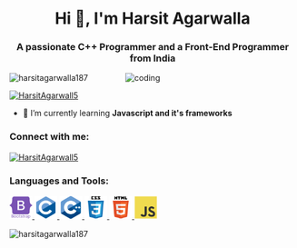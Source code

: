 

<h1 align="center">Hi 👋, I'm Harsit Agarwalla</h1>
<h3 align="center">A passionate C++ Programmer and a Front-End Programmer from India</h3>
<img align="right" alt="coding" width="300" src="https://media.giphy.com/media/HscDLzkO8EOTmgkhQP/giphy.gif">

<p align="left"> <img src="https://komarev.com/ghpvc/?username=harsitagarwalla187&label=Profile%20views&color=0e75b6&style=flat" alt="harsitagarwalla187" /> </p>

<p align="left"> <a href="https://twitter.com/HarsitAgarwall5" target="blank"><img src="https://img.shields.io/twitter/follow/HarsitAgarwall5?logo=twitter&style=for-the-badge" alt="HarsitAgarwall5" /></a> </p>

- 🌱 I’m currently learning **Javascript and it's frameworks**

<h3 align="left">Connect with me:</h3>
<p align="left">
<a href="https://twitter.com/HarsitAgarwall5" target="blank"><img align="center" src="https://raw.githubusercontent.com/rahuldkjain/github-profile-readme-generator/master/src/images/icons/Social/twitter.svg" alt="HarsitAgarwall5" height="30" width="40" /></a>
</p>

<h3 align="left">Languages and Tools:</h3>
<p align="left">  <a href="https://getbootstrap.com" target="_blank" rel="noreferrer"> <img src="https://raw.githubusercontent.com/devicons/devicon/master/icons/bootstrap/bootstrap-plain-wordmark.svg" alt="bootstrap" width="40" height="40"/> </a> <a href="https://www.cprogramming.com/" target="_blank" rel="noreferrer"> <img src="https://raw.githubusercontent.com/devicons/devicon/master/icons/c/c-original.svg" alt="c" width="40" height="40"/> </a> <a href="https://www.w3schools.com/cpp/" target="_blank" rel="noreferrer"> <img src="https://raw.githubusercontent.com/devicons/devicon/master/icons/cplusplus/cplusplus-original.svg" alt="cplusplus" width="40" height="40"/> </a> <a href="https://www.w3schools.com/css/" target="_blank" rel="noreferrer"> <img src="https://raw.githubusercontent.com/devicons/devicon/master/icons/css3/css3-original-wordmark.svg" alt="css3" width="40" height="40"/> </a> <a href="https://www.w3.org/html/" target="_blank" rel="noreferrer"> <img src="https://raw.githubusercontent.com/devicons/devicon/master/icons/html5/html5-original-wordmark.svg" alt="html5" width="40" height="40"/> </a> <a href="https://developer.mozilla.org/en-US/docs/Web/JavaScript" target="_blank" rel="noreferrer"> <img src="https://raw.githubusercontent.com/devicons/devicon/master/icons/javascript/javascript-original.svg" alt="javascript" width="40" height="40"/> </a> </p>

<p><img align="center" src="https://github-readme-stats.vercel.app/api/top-langs?username=harsitagarwalla187&show_icons=true&locale=en&layout=compact" alt="harsitagarwalla187" /></p>
